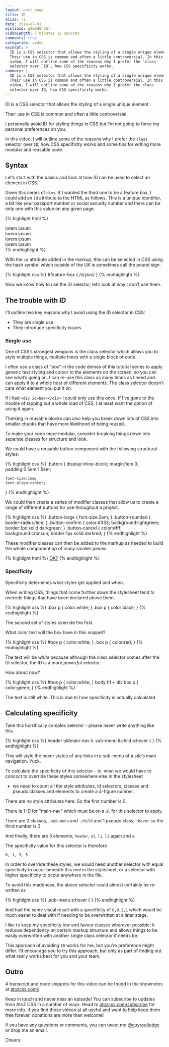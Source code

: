 ```yaml
---
layout: post_page
title: ID
alias: /i
date: 2014-07-01
wistiaId: q9m9d0n2hl
videoLength: 7 minutes 12 seconds
comments: true
categories: video
excerpt: >
  ID is a CSS selector that allows the styling of a single unique element. 
  Their use in CSS is common and often a little controversial. In this 
  video, I will outline some of the reasons why I prefer the `class`
  selector over `ID`, how CSS specificity works. 
summary: |
  ID is a CSS selector that allows the styling of a single unique element. 
  Their use in CSS is common and often a little controversial. In this 
  video, I will outline some of the reasons why I prefer the class
  selector over ID, how CSS specificity works. 
---
```


ID is a CSS selector that allows the styling of a single unique element.

Their use in CSS is common and often a little controversial.

I personally avoid ID for styling things in CSS but I’m not going to
force my personal preferences on you.

In this video, I will outline some of the reasons why I prefer the
`class` selector over `ID`, how CSS specificity works and some tips for
writing more modular and reusable code.

## Syntax

Let’s start with the basics and look at how ID can be used to select an
element in CSS.

Given this series of `divs`, if I wanted the third one to be a feature
box, I could add an `id` attribute to the HTML as follows. This is a
unique identifier, a bit like your passport number or social security
number and there can be only one with this value on any given page.

{% highlight html %}
<div>lorem ipsum</div>
<div>lorem ipsum</div>
<div id="feature-box" class="box">lorem ipsum</div>
<div>lorem ipsum</div>
{% endhighlight %}

With the `id` attribute added in the markup, this can be selected in CSS
using the hash symbol which outside of the UK is sometimes call the
pound sign.

{% highlight css %}
#feature-box {
	/*styles*/
}
{% endhighlight %}

Now we know how to use the ID selector, let’s look at why I don’t use
them.

## The trouble with ID

I’ll outline two key reasons why I avoid using the ID selector in CSS:

* They are single use
* They introduce specificity issues

### Single use

One of CSS’s strongest weapons is the class selector which allows you to
style multiple things, multiple times with a single block of code.

I often use a class of "box" in the code demos of this tutorial series
to apply generic text styling and colour to the elements on the screen,
so you can see what’s going on. I can re-use this class as many times as
I need and can apply it to a whole host of different elements. The class
selector doesn’t care what element you put it on.

If I had `<div id=box></div>` I could only use this once. If I’ve gone
to the trouble of tapping out a whole load of CSS, I at least want the
option of using it again.

Thinking in reusable blocks can also help you break down lots of CSS
into smaller chunks that have more likelihood of being reused. 

To make your code more modular, consider breaking things down into
separate classes for structure and look.

We could have a reusable button component with the following structural
styles:

{% highlight css %}
.button {
	display:inline-block;
	margin:1em 0;
	padding:0.5em 1.5em;

	font-size:1em;
	text-align:center;
}
{% endhighlight %}

We could then create a series of modifier classes that allow us to
create a range of different buttons for use throughout a project.

{% highlight css %}
.button-large {
	font-size:2em;
}
.button-rounded {
	border-radius:1em;
}
.button-confirm {
	color:#333;
	background:lightgreen;
	border:1px solid darkgreen;
}
.button-cancel {
	color:#fff;
	background:crimson;
	border:1px solid darkred;
}
{% endhighlight %}

These modifier classes can then be added to the markup as needed to
build the whole component up of many smaller pieces.

{% highlight html %}
<a href="#" class="button button-large button-confirm">OK?</a>
{% endhighlight %}

### Specificity

Specificity determines what styles get applied and when.

When writing CSS, things that come further down the stylesheet tend to
override things that have been declared above them.

{% highlight css %}
.box p { color:white; }
.box p { color:black; }
{% endhighlight %}

The second set of styles override the first. 

What color text will the box have in this snippet?

{% highlight css %}
#box p { color:white; }
.box p { color:red; }
{% endhighlight %}

The text will be *white* because although the class selector comes
after the ID selector, the ID is a more *powerful* selector.

How about now?

{% highlight css %}
#box p { color:white; }
body h1 + div.box p { color:green; }
{% endhighlight %}

The text is still white. This is due to how specificity is
actually calculated.

## Calculating specificity

Take this horrifically complex selector - please never write anything
like this.

{% highlight css %}
header ul#main-nav li .sub-menu li.child a:hover { }
{% endhighlight %}

This will style the hover states of any links in a sub-menu of a site’s
main navigation. Yuck.

To calculate the specificity of this selector - ie. what we would have to 
concoct to override these styles somewhere else in the stylesheet
- we need to count all the style attributes, id selectors, classes and
pseudo classes and elements to create a 4-figure number.

There are no style attributes here. So the first number is 0.

There is 1 ID for "main-nav" which must be on a `ul` for this selector
to apply.

There are 2 classes, `.sub-menu` and `.child` and 1 pseudo class,
`:hover` so the third number is 3.

And finally, there are 5 elements; `header`, `ul`, `li`, `li` again and
`a`.

The specificity value for this selector is therefore

	0, 1, 3, 5

In order to override these styles, we would need another selector with
equal specificity to occur beneath this one in the stylesheet, or
a selector with higher specificity to occur anywhere in the file.

To avoid this maddness, the above selector could almost certainly be
re-written as

{% highlight css %}
.sub-menu a:hover { }
{% endhighlight %}

And had the same visual result with a specificity of `0,0,2,1` which
would be much easier to deal with if needing to be overwritten at
a later stage.

I like to keep my specificity low and favour classes wherever
possible; it reduces dependency on certain markup structure and allows
things to be easily overwritten with another single class selector if
needs be.

This approach of avoiding `ID` works for me, but you’re preference might
differ. I’d encourage you to try this approach, but only as part of
finding out what really works best for you and your team.

## Outro

A transcript and code snippets for this video can be found in the
shownotes at [atozcss.com/i](http://www.atozcss.com/i).

Keep in touch and never miss an episode! You can subscribe to updates
from AtoZ CSS in a number of ways. Head to
[atozcss.com/subscribe](http://www.atozcss.com/subscribe) for more info.
If you find these videos at all useful and want to help keep them free
forever, donations are more than welcome!

If you have any questions or comments, you can tweet me
[@guyroutledge](http://www.twitter.com/guyroutledge) or
drop me an email.

Cheers.
